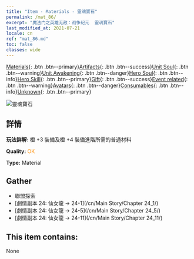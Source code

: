 ```yaml
---
title: "Item - Materials - 靈魂寶石"
permalink: /mat_86/
excerpt: "魔法门之英雄无敌：战争纪元  靈魂寶石"
last_modified_at: 2021-07-21
locale: cn
ref: "mat_86.md"
toc: false
classes: wide
---
```

 [Materials](/ItemsCN/){: .btn .btn--primary}[Artifacts](/ItemsCN/Artifacts/){: .btn .btn--success}[Unit Soul](/ItemsCN/UnitSoul/){: .btn .btn--warning}[Unit Awakening](/ItemsCN/UnitAwakening/){: .btn .btn--danger}[Hero Soul](/ItemsCN/HeroSoul/){: .btn .btn--info}[Hero Skill](/ItemsCN/HeroSkill/){: .btn .btn--primary}[Gift](/ItemsCN/Gift/){: .btn .btn--success}[Event related](/ItemsCN/Events/){: .btn .btn--warning}[Avatars](/ItemsCN/Avatars/){: .btn .btn--danger}[Consumables](/ItemsCN/Consumables/){: .btn .btn--info}[Unknown](/ItemsCN/Unknown/){: .btn .btn--primary}

 ![靈魂寶石](/images/t/i_cailiao_baoshi3.png)

## 詳情
 **玩法詳解:** 橙 +3 裝備及橙 +4 裝備進階所需的普通材料

 **Quality:** <span style="color: #FF8C00">OK</span>

 **Type:** Material

## Gather

*    聯盟探索 
*    [劇情副本 24: 仙女龍 -> 24-1](/cn/Main Story/Chapter 24_1/) 
*    [劇情副本 24: 仙女龍 -> 24-5](/cn/Main Story/Chapter 24_5/) 
*    [劇情副本 24: 仙女龍 -> 24-11](/cn/Main Story/Chapter 24_11/) 

## This item contains:

  None

